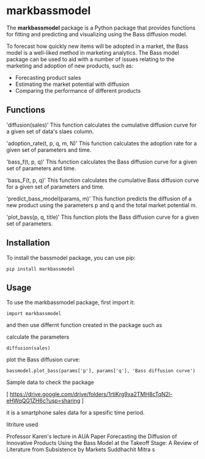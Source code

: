 
# markbassmodel

The **markbassmodel** package is a Python package that provides functions for fitting and predicting and visualizing  using the Bass diffusion model.

To forecast how quickly new items will be adopted in a market, the Bass model is a well-liked method in marketing analytics. The Bass model package can be used to aid with a number of issues relating to the marketing and adoption of new products, such as:

- Forecasting product sales
- Estimating the market potential with diffusion
- Comparing the performance of different products

## Functions



'diffusion(sales)'
This function calculates the cumulative diffusion curve for a given set of data's slaes column.

'adoption_rate(t, p, q, m, N)'
This function calculates the adoption rate for a given set of parameters and time.

'bass_f(t, p, q)'
This function calculates the Bass diffusion curve for a given set of parameters and time.

'bass_F(t, p, q)'
This function calculates the cumulative Bass diffusion curve for a given set of parameters and time.

'predict_bass_model(params, m)'
This function predicts the diffusion of a new product using the parameters p and q and the total market potential m.

'plot_bass(p, q, title)'
This function plots the Bass diffusion curve for a given set of parameters.

## Installation

To install the bassmodel package, you can use pip:

```
pip install markbassmodel
```
## Usage

To use the markbassmodel package, first import it:
```
import markbassmodel
```
and then use differnt function created in the package
such as 

calculate the parameters 

```
diffusion(sales)
```

plot the Bass diffusion curve:
```
bassmodel.plot_bass(params['p'], params['q'], 'Bass diffusion curve')
```


Sample data to check the package 

[ https://drive.google.com/drive/folders/1rtiKrg9xa2TMH8cTqN2l-eHWqQG1ZH6c?usp=sharing ]

it is a smartphone sales data for a spesific time period.

litriture used 

Professor Karen's lecture in AUA 
Paper Forecasting the Diffusion of Innovative Products Using the Bass Model at the Takeoff Stage:
A Review of Literature from Subsistence by Markets Suddhachit Mitra s

